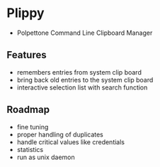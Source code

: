 # Plippy
- Polpettone Command Line Clipboard Manager

## Features
- remembers entries from system clip board
- bring back old entries to the system clip board
- interactive selection list with search function


## Roadmap
- fine tuning
- proper handling of duplicates
- handle critical values like credentials
- statistics
- run as unix daemon

